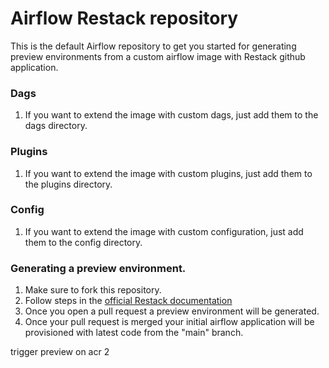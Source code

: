 # Airflow Restack repository

This is the default Airflow repository to get you started for generating preview environments from a custom airflow image with Restack github application.

### Dags

1. If you want to extend the image with custom dags, just add them to the dags directory.

### Plugins

1. If you want to extend the image with custom plugins, just add them to the plugins directory.

### Config

1. If you want to extend the image with custom configuration, just add them to the config directory.

### Generating a preview environment.

1. Make sure to fork this repository.
2. Follow steps in the [official Restack documentation](https://www.restack.io/docs/airflow-ci-cd)
3. Once you open a pull request a preview environment will be generated.
4. Once your pull request is merged your initial airflow application will be provisioned with latest code from the "main" branch.

trigger preview on acr 2
